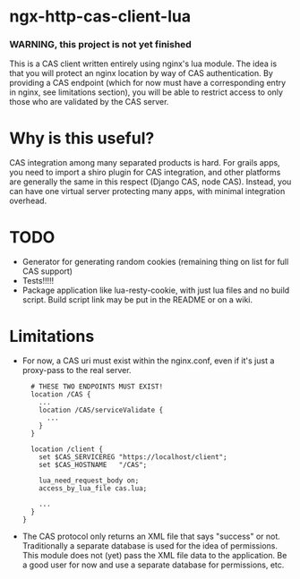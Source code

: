 # ngx-http-cas-client-lua

### WARNING, this project is not yet finished

This is a CAS client written entirely using nginx's lua module. The idea is that you will
protect an nginx location by way of CAS authentication. By providing a CAS endpoint (which
for now must have a corresponding entry in nginx, see limitations section), you will be able
to restrict access to only those who are validated by the CAS server.

# Why is this useful?

CAS integration among many separated products is hard. For grails apps, you need to import a
shiro plugin for CAS integration, and other platforms are generally the same in this respect
(Django CAS, node CAS). Instead, you can have one virtual server protecting many apps,
with minimal integration overhead.

# TODO
* Generator for generating random cookies (remaining thing on list for full CAS support)
* Tests!!!!!
* Package application like lua-resty-cookie, with just lua files and no build script. Build
  script link may be put in the README or on a wiki.

# Limitations
* For now, a CAS uri must exist within the nginx.conf, even if it's just a proxy-pass to the
  real server.
  ```
    # THESE TWO ENDPOINTS MUST EXIST!
    location /CAS {
      ...
      location /CAS/serviceValidate {
        ...
      }
    }

    location /client {
      set $CAS_SERVICEREG "https://localhost/client";
      set $CAS_HOSTNAME   "/CAS";

      lua_need_request_body on;
      access_by_lua_file cas.lua;

      ...
    }
  }
  ```
* The CAS protocol only returns an XML file that says "success" or not. Traditionally a
  separate database is used for the idea of permissions. This module does not (yet) pass
  the XML file data to the application. Be a good user for now and use a separate database
  for permissions, etc.
